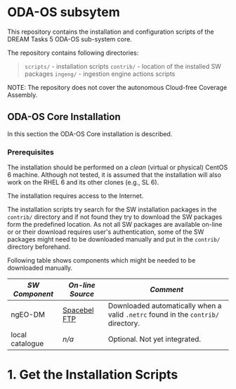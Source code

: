 ODA-OS subsytem
===============

This repository contains the installation and configuration scripts of the
DREAM Tasks 5 ODA-OS sub-system core. 

The repository contains following directories:

>  `scripts/` - installation scripts 
>  `contrib/` - location of the installed SW packages 
>  `ingeng/`  - ingestion engine actions scripts  

NOTE: The repository does not cover the autonomous Cloud-free Coverage
Assembly.

ODA-OS Core Installation
------------------------

In this section the ODA-OS Core installation is described. 

### Prerequisites

The installation should be performed on a *clean* (virtual or physical) 
CentOS 6 machine. Although not tested, it is assumed that the installation 
will also work on the RHEL 6 and its other clones (e.g., SL 6).

The installation requires access to the Internet. 

The installation scripts try search for the SW installation packages in the
`contrib/` directory and if not found they try to download the SW packages
form the predefined location. As not all SW packages are available on-line or
or their download requires user's authentication, some of the SW packages might 
need to be downloaded manually and put in the `contrib/` directory beforehand.

Following table shows components which might be needed to be downloaded
manually. 

*SW Component* | *On-line Source* | *Comment*
--- | --- | --- 
ngEO-DM | [Spacebel FTP](ftp://dream-reader@ftp.spacebel.be/Inbox/ASU/MAGELLIUM/DM-Releases/) | Downloaded automatically when a valid `.netrc` found in the `contrib/` directory.
local catalogue | *n/a* | Optional. Not yet integrated. 

# 1. Get the Installation Scripts



